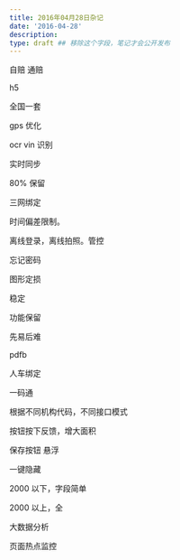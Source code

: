 ```yaml
---
title: 2016年04月28日杂记
date: '2016-04-28'
description:
type: draft ## 移除这个字段，笔记才会公开发布
---
```



自赔
通赔

h5

全国一套

gps 优化

ocr vin 识别

实时同步

80% 保留

三网绑定

时间偏差限制。

离线登录，离线拍照。管控

忘记密码

图形定损

稳定

功能保留

先易后难


pdfb


人车绑定


一码通

根据不同机构代码，不同接口模式

按钮按下反馈，增大面积

保存按钮 悬浮

一键隐藏

2000 以下，字段简单

2000 以上，全


大数据分析

页面热点监控

